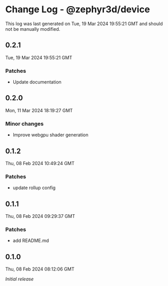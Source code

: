 # Change Log - @zephyr3d/device

This log was last generated on Tue, 19 Mar 2024 19:55:21 GMT and should not be manually modified.

## 0.2.1
Tue, 19 Mar 2024 19:55:21 GMT

### Patches

- Update documentation

## 0.2.0
Mon, 11 Mar 2024 18:19:27 GMT

### Minor changes

- Improve webgpu shader generation

## 0.1.2
Thu, 08 Feb 2024 10:49:24 GMT

### Patches

- update rollup config

## 0.1.1
Thu, 08 Feb 2024 09:29:37 GMT

### Patches

- add README.md

## 0.1.0
Thu, 08 Feb 2024 08:12:06 GMT

_Initial release_

